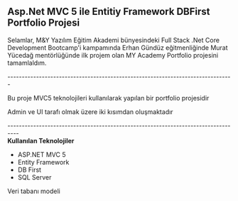 <b>Asp.Net MVC 5 ile Entitiy Framework DBFirst Portfolio Projesi</b>
-----------------------------------------------------------------------
<p> Selamlar, M&Y Yazılım Eğitim Akademi bünyesindeki Full Stack .Net Core Development Bootcamp'i kampamında Erhan Gündüz eğitmenliğinde Murat Yücedağ mentörlüğünde ilk projem olan MY Academy Portfolio projesini tamamlaldım.</p>
-------------------------------------------------------------------------------
<p> Bu proje MVC5 teknolojileri kullanılarak yapılan bir portfolio projesidir </p>
<p> Admin ve UI tarafı olmak üzere iki kısımdan oluşmaktadır </p>
----------------------------------------------------------------------------------
<br />
<b>Kullanılan Teknolojiler</b>
<br />
<ul>
  <li>ASP.NET MVC 5 </li>
  <li>Entity Framework</li>
  <li>DB First</li>
  <li>SQL Server</li>
</ul>
<p>Veri tabanı modeli</p>
